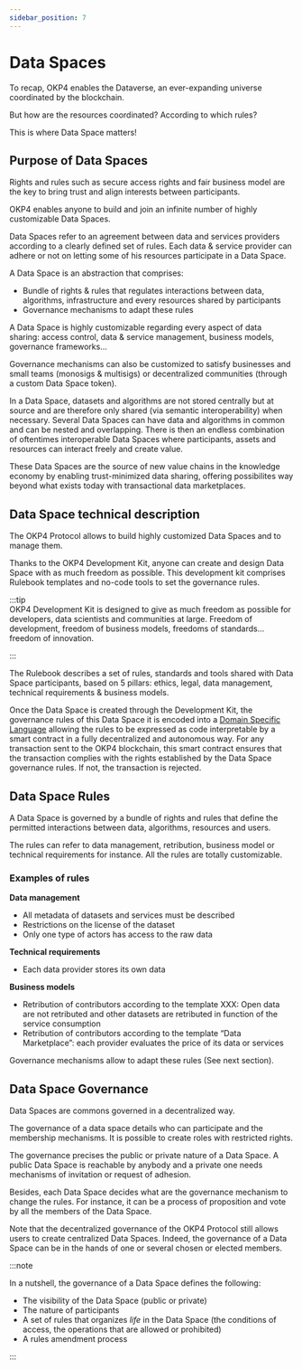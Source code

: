 ```yaml
---
sidebar_position: 7
---
```


# Data Spaces

To recap, OKP4 enables the Dataverse, an ever-expanding universe coordinated by the blockchain.

But how are the resources coordinated? According to which rules?

This is where Data Space matters!

## Purpose of Data Spaces

Rights and rules such as secure access rights and fair business model are the key to bring trust and align interests between participants.

OKP4 enables anyone to build and join an infinite number of highly customizable Data Spaces.

Data Spaces refer to an agreement between data and services providers according to a clearly defined set of rules. Each data & service provider can adhere or not on letting some of his resources participate in a Data Space.

A Data Space is an abstraction that comprises:

- Bundle of rights & rules that regulates interactions between data, algorithms, infrastructure and every resources shared by participants
- Governance mechanisms to adapt these rules

A Data Space is highly customizable regarding every aspect of data sharing: access control, data & service management, business models, governance frameworks...

Governance mechanisms can also be customized to satisfy businesses and small teams (monosigs & multisigs) or decentralized communities (through a custom Data Space token).

In a Data Space, datasets and algorithms are not stored centrally but at source and are therefore only shared (via semantic interoperability) when necessary. Several Data Spaces can have data and algorithms in common and can be nested and overlapping. There is then an endless combination of oftentimes interoperable Data Spaces where participants, assets and resources can interact freely and create value.

These Data Spaces are the source of new value chains in the knowledge economy by enabling trust-minimized data sharing, offering possibilites way beyond what exists today with transactional data marketplaces.

## Data Space technical description

The OKP4 Protocol allows to build highly customized Data Spaces and to manage them.

Thanks to the OKP4 Development Kit, anyone can create and design Data Space with as much freedom as possible. This development kit comprises Rulebook templates and no-code tools to set the governance rules.

:::tip  
OKP4 Development Kit is designed to give as much freedom as possible for developers, data scientists and communities at large. Freedom of development, freedom of business models, freedoms of standards... freedom of innovation.

:::

The Rulebook describes a set of rules, standards and tools shared with Data Space participants, based on 5 pillars: ethics, legal, data management, technical requirements & business models.

Once the Data Space is created through the Development Kit, the governance rules of this Data Space it is encoded into a [Domain Specific Language](https://en.wikipedia.org/wiki/Domain-specific_language) allowing the rules to be expressed as code interpretable by a smart contract in a fully decentralized and autonomous way. For any transaction sent to the OKP4 blockchain, this smart contract ensures that the transaction complies with the rights established by the Data Space governance rules. If not, the transaction is rejected.

## Data Space Rules

A Data Space is governed by a bundle of rights and rules that define the permitted interactions between data, algorithms, resources and users.

The rules can refer to data management, retribution, business model or technical requirements for instance. All the rules are totally customizable.

### Examples of rules

**Data management**

- All metadata of datasets and services must be described
- Restrictions on the license of the dataset
- Only one type of actors has access to the raw data

**Technical requirements**

- Each data provider stores its own data

**Business models**

- Retribution of contributors according to the template XXX: Open data are not retributed and other datasets are retributed in function of the service consumption
- Retribution of contributors according to the template “Data Marketplace”: each provider evaluates the price of its data or services

Governance mechanisms allow to adapt these rules (See next section).

## Data Space Governance

Data Spaces are commons governed in a decentralized way.

The governance of a data space details who can participate and the membership mechanisms.
It is possible to create roles with restricted rights.  

The governance precises the public or private nature of a Data Space. A public Data Space is reachable by anybody and a private one needs mechanisms of invitation or request of adhesion.

Besides, each Data Space decides what are the governance mechanism to change the rules. For instance, it can be a process of proposition and vote by all the members of the Data Space.

Note that the decentralized governance of the OKP4 Protocol still allows users to create centralized Data Spaces. Indeed, the governance of a Data Space can be in the hands of one or several chosen or elected members.

:::note

In a nutshell, the governance of a Data Space defines the following:

- The visibility of the Data Space (public or private)
- The nature of participants
- A set of rules that organizes _life_ in the Data Space (the conditions of access, the operations that are allowed or prohibited)
- A rules amendment process

:::
